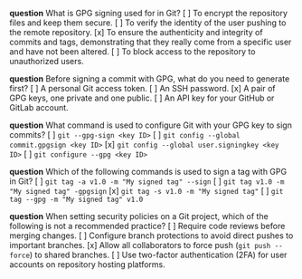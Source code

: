 **question** What is GPG signing used for in Git?
[ ] To encrypt the repository files and keep them secure.
[ ] To verify the identity of the user pushing to the remote repository.
[x] To ensure the authenticity and integrity of commits and tags, demonstrating that they really come from a specific user and have not been altered.
[ ] To block access to the repository to unauthorized users.

**question** Before signing a commit with GPG, what do you need to generate first?
[ ] A personal Git access token.
[ ] An SSH password.
[x] A pair of GPG keys, one private and one public.
[ ] An API key for your GitHub or GitLab account.

**question** What command is used to configure Git with your GPG key to sign commits?
[ ] `git --gpg-sign <key ID>`
[ ] `git config --global commit.gpgsign <key ID>`
[x] `git config --global user.signingkey <key ID>`
[ ] `git configure --gpg <key ID>`

**question** Which of the following commands is used to sign a tag with GPG in Git?
[ ] `git tag -a v1.0 -m "My signed tag" --sign`
[ ] `git tag v1.0 -m "My signed tag" -gpgsign`
[x] `git tag -s v1.0 -m "My signed tag"`
[ ] `git tag --gpg -m "My signed tag" v1.0`

**question** When setting security policies on a Git project, which of the following is not a recommended practice?
[ ] Require code reviews before merging changes.
[ ] Configure branch protections to avoid direct pushes to important branches.
[x] Allow all collaborators to force push (`git push --force`) to shared branches.
[ ] Use two-factor authentication (2FA) for user accounts on repository hosting platforms.
